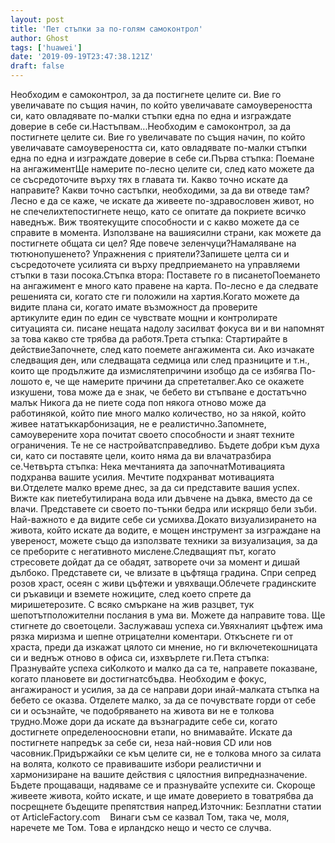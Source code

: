 ```yaml
---
layout: post
title: 'Пет стъпки за по-голям самоконтрол'
author: Ghost
tags: ['huawei']
date: '2019-09-19T23:47:38.121Z'
draft: false
---
```


Необходим е самоконтрол, за да постигнете целите си. Вие го увеличавате по същия начин, по който увеличавате самоувереността си, като овладявате по-малки стъпки една по една и изграждате доверие в себе си.Настъпвам...Необходим е самоконтрол, за да постигнете целите си. Вие го увеличавате по същия начин, по който увеличавате самоувереността си, като овладявате по-малки стъпки една по една и изграждате доверие в себе си.Първа стъпка: Поемане на ангажиментЩе намерите по-лесно целите си, след като можете да се съсредоточите върху тях в главата ти. Какво точно искате да направите? Какви точно састъпки, необходими, за да ви отведе там?Лесно е да се каже, че искате да живеете по-здравословен живот, но не спечелихтепостигнете нещо, като се опитате да покриете всичко наведнъж. Виж твоятекущите способности и с какво можете да се справите в момента. Използване на вашиясилни страни, как можете да постигнете общата си цел? Яде повече зеленчуци?Намаляване на тютюнопушенето? Упражнения с приятели?Запишете целта си и съсредоточете усилията си върху предприемането на управляеми стъпки в тази посока.Стъпка втора: Поставете го в писанетоПоемането на ангажимент е много като правене на карта. По-лесно е да следвате решенията си, когато сте ги положили на хартия.Когато можете да видите плана си, когато имате възможност да проверите артикулите един по един се чувствате мощни и контролирате ситуацията си. писане нещата надолу засилват фокуса ви и ви напомнят за това какво сте трябва да работя.Трета стъпка: Стартирайте в действиеЗапочнете, след като поемете ангажимента си. Ако изчакате следващия ден, или следващата седмица или след празниците и т.н., които ще продължите да измислятепричини изобщо да се избягва По-лошото е, че ще намерите причини да спрететалвег.Ако се окажете изкушени, това може да е знак, че бебето ви стъпване е достатъчно малък Никога да не пиете сода поп някога отново може да работинякой, който пие много малко количество, но за някой, който живее нататъккарбонизация, не е реалистично.Запомнете, самоуверените хора почитат своето способности и знаят техните ограничения. Те не се настройватсправедливо. Бъдете добри към духа си, като си поставяте цели, които няма да ви влачатразбира се.Четвърта стъпка: Нека мечтанията да започнатМотивацията подхранва вашите усилия. Мечтите подхранват мотивацията ви.Отделете малко време днес, за да си представите вашия успех. Вижте как пиетебутилирана вода или дъвчене на дъвка, вместо да се влачи. Представете си своето по-тънки бедра или искрящо бели зъби. Най-важното е да видите себе си усмихва.Докато визуализирането на живота, който искате да водите, е мощен инструмент за изграждане на увереност, можете също да използвате техники за визуализация, за да се преборите с негативното мислене.Следващият път, когато стресовете дойдат да се обадят, затворете очи за момент и дишай дълбоко. Представете си, че влизате в цъфтяща градина. Спри сепред розов храст, осеян с живи цъфтежи и увяхващи.Облечете градинските си ръкавици и вземете ножиците, след което спрете да миришетерозите. С всяко смъркане на жив разцвет, тук шепотътположителни послания в ума ви. Можете да направите това. Ще стигнете до своетоцели. Заслужаваш успеха си.Увяхналият цъфтеж има рязка миризма и шепне отрицателни коментари. Откъснете ги от храста, преди да изкажат цялото си мнение, но ги включетекошницата си и веднъж отново в офиса си, изхвърлете ги.Пета стъпка: Празнувайте успеха сиКолкото и малко да са те, направете показване, когато плановете ви достигнатсбъдва. Необходим е фокус, ангажираност и усилия, за да се направи дори инай-малката стъпка на бебето се оказва. Отделете малко, за да се почувствате горди от себе си и осъзнайте, че подобряването на живота ви не е толкова трудно.Може дори да искате да възнаградите себе си, когато достигнете определеноосновни етапи, но внимавайте. Искате да постигнете напредък за себе си, неза най-новия CD или нов часовник.Придържайки се към целите си, не е толкова много за силата на волята, колкото се правивашите избори реалистични и хармонизиране на вашите действия с цялостния випредназначение. Бъдете прощаващи, надяваме се и празнувайте успехите си. Скороще живеете живота, който искате, и ще имате доверието в товатрябва да посрещнете бъдещите препятствия напред.Източник: Безплатни статии от ArticleFactory.com    Винаги съм се казвал Том, така че, моля, наречете ме Том. Това е ирландско нещо и често се случва.

